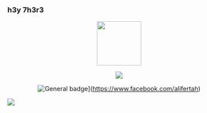 ### h3y 7h3r3

<div id="header" align="center">
  <img src="https://media.giphy.com/media/M9gbBd9nbDrOTu1Mqx/giphy.gif" width="100"/>
  
  ![](https://komarev.com/ghpvc/?username=your-github-username&label=PROFILE+VIEWS)
  
  ![General badge](https://img.shields.io/badge/Facebook-1877F2?style=for-the-badge&logo=facebook&logoColor=white)](https://www.facebook.com/alifertah)
  
</div>

![](https://badge.mediaplus.ma/darkgray/alfertah)
